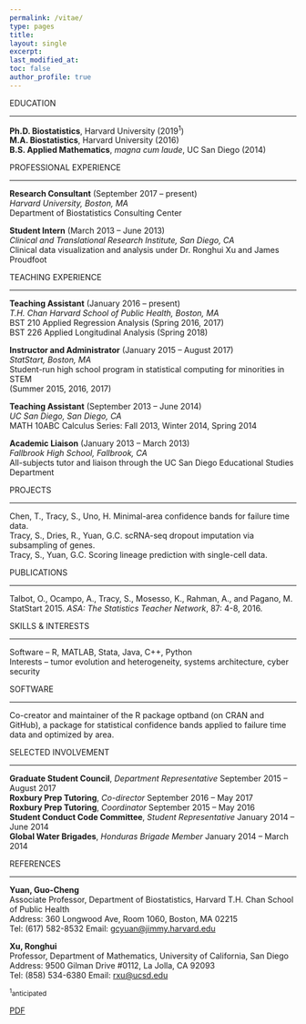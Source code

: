 ```yaml
---
permalink: /vitae/
type: pages
title:
layout: single
excerpt:
last_modified_at: 
toc: false
author_profile: true
---
```


EDUCATION

---

**Ph.D. Biostatistics**, Harvard University (2019<sup>1</sup>)  
**M.A. Biostatistics**, Harvard University (2016)  
**B.S. Applied Mathematics**, *magna cum laude*, UC San Diego (2014)  


PROFESSIONAL EXPERIENCE

---

**Research Consultant**            (September 2017 – present)  
*Harvard University, Boston, MA*  
Department of Biostatistics Consulting Center  


**Student Intern** 							  (March 2013 – June 2013)  
*Clinical and Translational Research Institute, San Diego, CA*  
Clinical data visualization and analysis under Dr. Ronghui Xu and James Proudfoot  


TEACHING EXPERIENCE

---

**Teaching Assistant**             (January 2016 – present)  
*T.H. Chan Harvard School of Public Health, Boston, MA*  
BST 210 Applied Regression Analysis (Spring 2016, 2017)  
BST 226 Applied Longitudinal Analysis (Spring 2018)  


**Instructor and Administrator**   (January 2015 – August 2017)  
*StatStart, Boston, MA*  
Student-run high school program in statistical computing for minorities in STEM  
(Summer 2015, 2016, 2017)  


**Teaching Assistant**             (September 2013 – June 2014)  
*UC San Diego, San Diego, CA*  
MATH 10ABC Calculus Series: Fall 2013, Winter 2014, Spring 2014  


**Academic Liaison**                (January 2013 – March 2013)  
*Fallbrook High School, Fallbrook, CA*   
All-subjects tutor and liaison through the UC San Diego Educational Studies Department  


PROJECTS

---

Chen, T., Tracy, S., Uno, H. Minimal-area confidence bands for failure time data.  
Tracy, S., Dries, R., Yuan, G.C. scRNA-seq dropout imputation via subsampling of genes.  
Tracy, S., Yuan, G.C. Scoring lineage prediction with single-cell data.  


PUBLICATIONS

---

Talbot, O., Ocampo, A., Tracy, S., Mosesso, K., Rahman, A., and Pagano, M. StatStart 2015. *ASA: The Statistics Teacher Network*, 87: 4-8, 2016.  


SKILLS & INTERESTS

---

Software	–	R, MATLAB, Stata, Java, C++, Python  
Interests	–	tumor evolution and heterogeneity, systems architecture, cyber security  


SOFTWARE

---

Co-creator and maintainer of the R package optband (on CRAN and GitHub), a package for statistical confidence bands applied to failure time data and optimized by area.


SELECTED INVOLVEMENT

---

**Graduate Student Council**, *Department Representative*	    September 2015 – August 2017  
**Roxbury Prep Tutoring**, *Co-director*				              September 2016 – May 2017  
**Roxbury Prep Tutoring**, *Coordinator*				              September 2015 – May 2016  
**Student Conduct Code Committee**, *Student Representative*	January 2014 – June 2014  
**Global Water Brigades**, *Honduras Brigade Member*		      January 2014 – March 2014  


REFERENCES

---

**Yuan, Guo-Cheng**  
Associate Professor, Department of Biostatistics, Harvard T.H. Chan School of Public Health  
Address: 360 Longwood Ave, Room 1060, Boston, MA 02215  
Tel: (617) 582-8532 Email: gcyuan@jimmy.harvard.edu  


**Xu, Ronghui**  
Professor, Department of Mathematics, University of California, San Diego  
Address: 9500 Gilman Drive #0112, La Jolla, CA 92093  
Tel: (858) 534-6380 Email: rxu@ucsd.edu  


<sub><sup>1</sup>anticipated</sub>


[PDF](https://seasamgo.github.io/assets/files/cv.pdf)


